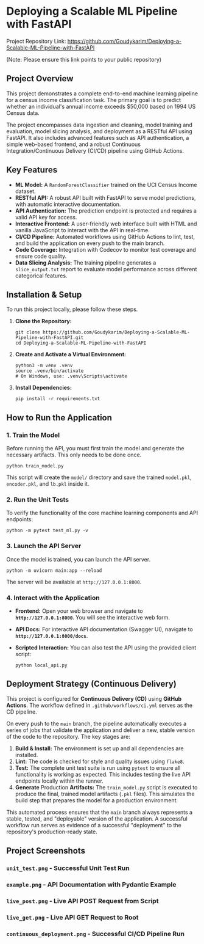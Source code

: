 # **Deploying a Scalable ML Pipeline with FastAPI**

Project Repository Link: https://github.com/Goudykarim/Deploying-a-Scalable-ML-Pipeline-with-FastAPI

(Note: Please ensure this link points to your public repository)

## **Project Overview**

This project demonstrates a complete end-to-end machine learning pipeline for a census income classification task. The primary goal is to predict whether an individual's annual income exceeds $50,000 based on 1994 US Census data.

The project encompasses data ingestion and cleaning, model training and evaluation, model slicing analysis, and deployment as a RESTful API using FastAPI. It also includes advanced features such as API authentication, a simple web-based frontend, and a robust Continuous Integration/Continuous Delivery (CI/CD) pipeline using GitHub Actions.

## **Key Features**

- **ML Model:** A `RandomForestClassifier` trained on the UCI Census Income dataset.
- **RESTful API:** A robust API built with FastAPI to serve model predictions, with automatic interactive documentation.
- **API Authentication:** The prediction endpoint is protected and requires a valid API key for access.
- **Interactive Frontend:** A user-friendly web interface built with HTML and vanilla JavaScript to interact with the API in real-time.
- **CI/CD Pipeline:** Automated workflows using GitHub Actions to lint, test, and build the application on every push to the main branch.
- **Code Coverage:** Integration with Codecov to monitor test coverage and ensure code quality.
- **Data Slicing Analysis:** The training pipeline generates a `slice_output.txt` report to evaluate model performance across different categorical features.

## **Installation & Setup**

To run this project locally, please follow these steps.

1. **Clone the Repository:**
    
    ```
    git clone https://github.com/Goudykarim/Deploying-a-Scalable-ML-Pipeline-with-FastAPI.git
    cd Deploying-a-Scalable-ML-Pipeline-with-FastAPI
    
    ```
    
2. **Create and Activate a Virtual Environment:**
    
    ```
    python3 -m venv .venv
    source .venv/bin/activate
    # On Windows, use: .venv\Scripts\activate
    
    ```
    
3. **Install Dependencies:**
    
    ```
    pip install -r requirements.txt
    
    ```
    

## **How to Run the Application**

### **1. Train the Model**

Before running the API, you must first train the model and generate the necessary artifacts. This only needs to be done once.

```
python train_model.py

```

This script will create the `model/` directory and save the trained `model.pkl`, `encoder.pkl`, and `lb.pkl` inside it.

### **2. Run the Unit Tests**

To verify the functionality of the core machine learning components and API endpoints:

```
python -m pytest test_ml.py -v

```

### **3. Launch the API Server**

Once the model is trained, you can launch the API server.

```
python -m uvicorn main:app --reload

```

The server will be available at `http://127.0.0.1:8000`.

### **4. Interact with the Application**

- **Frontend:** Open your web browser and navigate to **`http://127.0.0.1:8000`**. You will see the interactive web form.
- **API Docs:** For interactive API documentation (Swagger UI), navigate to **`http://127.0.0.1:8000/docs`**.
- **Scripted Interaction:** You can also test the API using the provided client script:
    
    ```
    python local_api.py
    
    ```
    

## **Deployment Strategy (Continuous Delivery)**

This project is configured for **Continuous Delivery (CD)** using **GitHub Actions**. The workflow defined in `.github/workflows/ci.yml` serves as the CD pipeline.

On every push to the `main` branch, the pipeline automatically executes a series of jobs that validate the application and deliver a new, stable version of the code to the repository. The key stages are:

1. **Build & Install:** The environment is set up and all dependencies are installed.
2. **Lint:** The code is checked for style and quality issues using `flake8`.
3. **Test:** The complete unit test suite is run using `pytest` to ensure all functionality is working as expected. This includes testing the live API endpoints locally within the runner.
4. **Generate** Production **Artifacts:** The `train_model.py` script is executed to produce the final, trained model artifacts (`.pkl` files). This simulates the build step that prepares the model for a production environment.

This automated process ensures that the `main` branch always represents a stable, tested, and "deployable" version of the application. A successful workflow run serves as evidence of a successful "deployment" to the repository's production-ready state.

## **Project Screenshots**

### **`unit_test.png` - Successful Unit Test Run**

### **`example.png` - API Documentation with Pydantic Example**

### **`live_post.png` - Live API POST Request from Script**

### **`live_get.png` - Live API GET Request to Root**

### **`continuous_deployment.png` - Successful CI/CD Pipeline Run**
